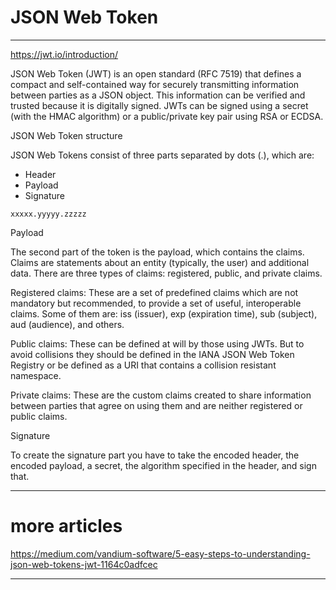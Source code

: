 # JSON Web Token
---

https://jwt.io/introduction/

JSON Web Token (JWT) is an open standard (RFC 7519) that defines a compact and self-contained way for securely transmitting information between parties as a JSON object. This information can be verified and trusted because it is digitally signed. JWTs can be signed using a secret (with the HMAC algorithm) or a public/private key pair using RSA or ECDSA.


JSON Web Token structure

JSON Web Tokens consist of three parts separated by dots (.), which are:

- Header
- Payload
- Signature

```
xxxxx.yyyyy.zzzzz
```


Payload

The second part of the token is the payload, which contains the claims. Claims are statements about an entity (typically, the user) and additional data. There are three types of claims: registered, public, and private claims.

Registered claims: These are a set of predefined claims which are not mandatory but recommended, to provide a set of useful, interoperable claims. Some of them are: iss (issuer), exp (expiration time), sub (subject), aud (audience), and others.

Public claims: These can be defined at will by those using JWTs. But to avoid collisions they should be defined in the IANA JSON Web Token Registry or be defined as a URI that contains a collision resistant namespace.

Private claims: These are the custom claims created to share information between parties that agree on using them and are neither registered or public claims.

Signature

To create the signature part you have to take the encoded header, the encoded payload, a secret, the algorithm specified in the header, and sign that.


---

# more articles

https://medium.com/vandium-software/5-easy-steps-to-understanding-json-web-tokens-jwt-1164c0adfcec

































---
